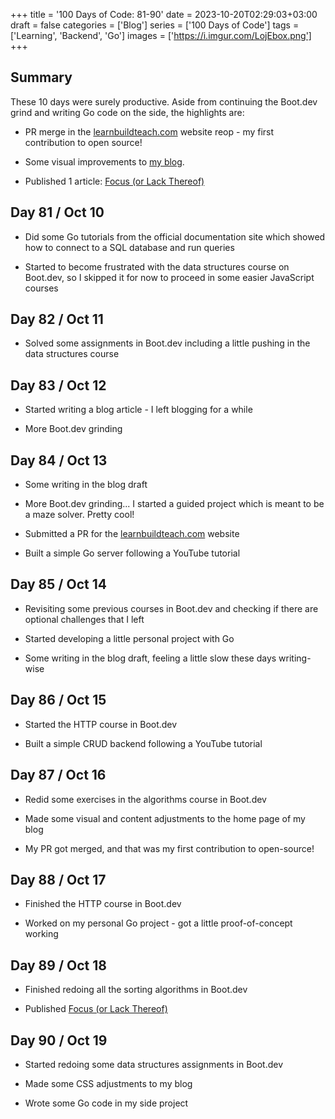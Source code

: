 +++
title = '100 Days of Code: 81-90'
date = 2023-10-20T02:29:03+03:00
draft = false
categories = ['Blog']
series = ['100 Days of Code']
tags = ['Learning', 'Backend', 'Go']
images = ['https://i.imgur.com/LojEbox.png']
+++

## Summary

These 10 days were surely productive. Aside from continuing the Boot.dev grind and writing Go code on the side, the highlights are:

* PR merge in the [learnbuildteach.com](http://learnbuildteach.com/) website reop - my first contribution to open source!
    
* Some visual improvements to [my blog](https://overthinking-development.blog/).
    
* Published 1 article: [Focus (or Lack Thereof)](/posts/focus/)
    

## Day 81 / Oct 10

* Did some Go tutorials from the official documentation site which showed how to connect to a SQL database and run queries
    
* Started to become frustrated with the data structures course on Boot.dev, so I skipped it for now to proceed in some easier JavaScript courses
    

## Day 82 / Oct 11

* Solved some assignments in Boot.dev including a little pushing in the data structures course
    

## Day 83 / Oct 12

* Started writing a blog article - I left blogging for a while
    
* More Boot.dev grinding
    

## Day 84 / Oct 13

* Some writing in the blog draft
    
* More Boot.dev grinding... I started a guided project which is meant to be a maze solver. Pretty cool!
    
* Submitted a PR for the [learnbuildteach.com](http://learnbuildteach.com/) website
    
* Built a simple Go server following a YouTube tutorial
    

## Day 85 / Oct 14

* Revisiting some previous courses in Boot.dev and checking if there are optional challenges that I left
    
* Started developing a little personal project with Go
    
* Some writing in the blog draft, feeling a little slow these days writing-wise
    

## Day 86 / Oct 15

* Started the HTTP course in Boot.dev
    
* Built a simple CRUD backend following a YouTube tutorial
    

## Day 87 / Oct 16

* Redid some exercises in the algorithms course in Boot.dev
    
* Made some visual and content adjustments to the home page of my blog
    
* My PR got merged, and that was my first contribution to open-source!
    

## Day 88 / Oct 17

* Finished the HTTP course in Boot.dev
    
* Worked on my personal Go project - got a little proof-of-concept working
    

## Day 89 / Oct 18

* Finished redoing all the sorting algorithms in Boot.dev
    
* Published [Focus (or Lack Thereof)](/posts/focus/)
    

## Day 90 / Oct 19

* Started redoing some data structures assignments in Boot.dev
    
* Made some CSS adjustments to my blog
    
* Wrote some Go code in my side project
